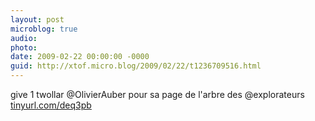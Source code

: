 ```yaml
---
layout: post
microblog: true
audio: 
photo: 
date: 2009-02-22 00:00:00 -0000
guid: http://xtof.micro.blog/2009/02/22/t1236709516.html
---
```

give 1 twollar @OlivierAuber pour sa page de l'arbre des @explorateurs  [tinyurl.com/deq3pb](http://tinyurl.com/deq3pb)
